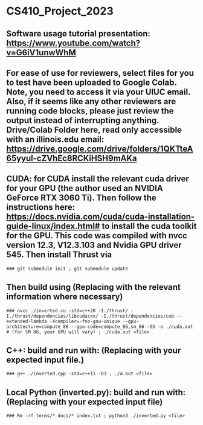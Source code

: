 # CS410_Project_2023

## Software usage tutorial presentation: https://www.youtube.com/watch?v=G6iV1unwWhM

## For ease of use for reviewers, select files for you to test have been uploaded to Google Colab. Note, you need to access it via your UIUC email. Also, if it seems like any other reviewers are running code blocks, please just review the output instead of interrupting anything. Drive/Colab Folder here, read only accessible with an illinois.edu email: https://drive.google.com/drive/folders/1QKTteA65yyul-cZVhEc8RCKiHSH9mAKa

## CUDA: for CUDA install the relevant cuda driver for your GPU (the author used an NVIDIA GeForce RTX 3060 Ti). Then follow the instructions here: https://docs.nvidia.com/cuda/cuda-installation-guide-linux/index.html# to install the cuda toolkit for the GPU. This code was compiled with nvcc version  12.3, V12.3.103 and Nvidia GPU driver 545. Then install Thrust via 
	### git submodule init ; git submodule update
 
 ## Then build using  (Replacing with the relevant information where necessary)

	### nvcc ./inverted.cu -std=c++20 -I./thrust/ -I./thrust/dependencies/libcudacxx/ -I./thrust/dependencies/cub --extended-lambda -Xcompiler=-fno-gnu-unique --gpu-architecture=compute_86 --gpu-code=compute_86,sm_86 -O3 -o ./cuda.out # (for SM 86, your GPU will vary) ; ./cuda.out <file> 

## C++: build and run with:  (Replacing <file> with your expected input file.)
	### g++ ./inverted.cpp -std=c++11 -O3 ; ./a.out <file>
 

## Local Python (inverted.py): build and run with: (Replacing <fiile> with your expected input file)
	### Rm -rf terms/* docs/* index.txt ; python3 ./inverted.py <file>

